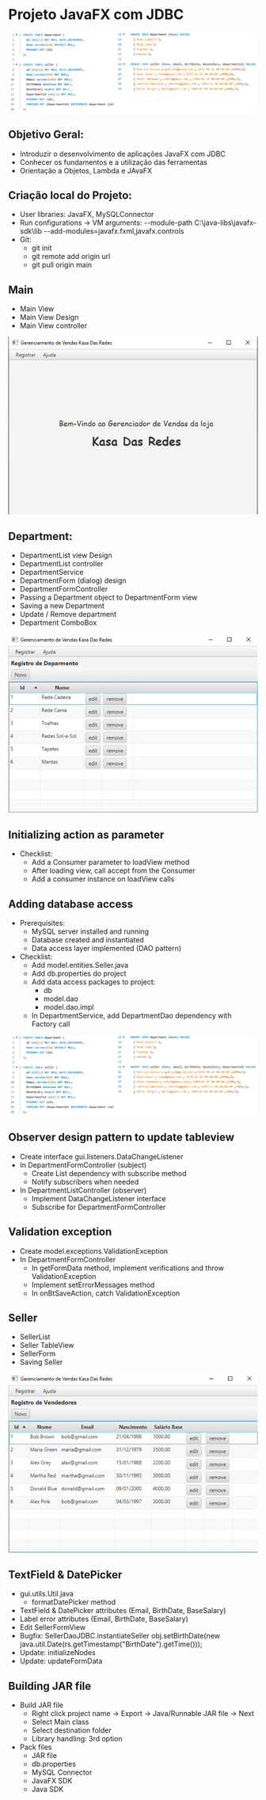 # Projeto JavaFX com JDBC 

![Preview-Screens](https://github.com/GabrielDantas-99/Projeto-Interface-JavaFX/blob/master/imgs/Group%201.png)

## Objetivo Geral:
- Introduzir o desenvolvimento de aplicações JavaFX com JDBC
- Conhecer os fundamentos e a utilização das ferramentas
- Orientação a Objetos, Lambda e JAvaFX

## Criação local do Projeto:
- User libraries: JavaFX, MySQLConnector
- Run configurations -> VM arguments: --module-path C:\java-libs\javafx-sdk\lib --add-modules=javafx.fxml,javafx.controls 
- Git:
  + git init
  + git remote add origin url
  + git pull origin main

## Main
  - Main View
  - Main View Design
  - Main View controller

![Preview-Screens](https://github.com/GabrielDantas-99/Projeto-Interface-JavaFX/blob/master/imgs/mainview.png)

## Department:
  - DepartmentList view Design
  - DepartmentList controller 
  - DepartmentService 
  - DepartmentForm (dialog) design 
  - DepartmentFormController 
  - Passing a Department object to DepartmentForm view
  - Saving a new Department 
  - Update / Remove department 
  - Department ComboBox

![Preview-Screens](https://github.com/GabrielDantas-99/Projeto-Interface-JavaFX/blob/master/imgs/departamentolist.png)

## Initializing action as parameter
+ Checklist: 
  - Add a Consumer<T> parameter to loadView method 
  - After loading view, call accept from the Consumer 
  - Add a consumer instance on loadView calls 
  
## Adding database access 
+ Prerequisites: 
  - MySQL server installed and running 
  - Database created and instantiated 
  - Data access layer implemented (DAO pattern)
+ Checklist: 
  - Add model.entities.Seller.java 
  - Add db.properties do project 
  - Add data access packages to project: 
    - db 
    - model.dao 
    - model.dao.impl 
  - In DepartmentService, add DepartmentDao dependency with Factory call
  
![Preview-Screens](https://github.com/GabrielDantas-99/Projeto-Interface-JavaFX/blob/master/imgs/Group%201.png?raw=true)
 
## Observer design pattern to update tableview
  - Create interface gui.listeners.DataChangeListener 
  - In DepartmentFormController (subject) 
    - Create List<DataChangeListener> dependency with subscribe method 
    - Notify subscribers when needed 
  - In DepartmentListController (observer) 
    - Implement DataChangeListener interface 
    - Subscribe for DepartmentFormController 


## Validation exception 
- Create model.exceptions.ValidationException 
- In DepartmentFormController 
  - In getFormData method, implement verifications and throw ValidationException 
  - Implement setErrorMessages method 
  - In onBtSaveAction, catch ValidationException 

## Seller
  - SellerList
  - Seller TableView
  - SellerForm
  - Saving Seller
  
![Preview-Screens](https://github.com/GabrielDantas-99/Projeto-Interface-JavaFX/blob/master/imgs/registrolista.png)

## TextField & DatePicker
- gui.utils.Util.java 
  - formatDatePicker method 
- TextField & DatePicker attributes (Email, BirthDate, BaseSalary) 
- Label error attributes (Email, BirthDate, BaseSalary) 
- Edit SellerFormView 
- Bugfix: SellerDaoJDBC.instantiateSeller 
  obj.setBirthDate(new java.util.Date(rs.getTimestamp("BirthDate").getTime())); 
- Update: initializeNodes 
- Update: updateFormData 

## Building JAR file
+ Build JAR file 
  - Right click project name -> Export -> Java/Runnable JAR file -> Next 
  - Select Main class 
  - Select destination folder 
  - Library handling: 3rd option
+ Pack files 
  - JAR file 
  - db.properties 
  - MySQL Connector 
  - JavaFX SDK 
  - Java SDK 




